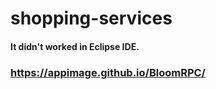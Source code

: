 # shopping-services

#### It didn't worked in Eclipse IDE.

### https://appimage.github.io/BloomRPC/ 
